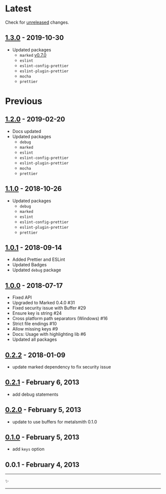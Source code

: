 # Latest

Check for [unreleased][] changes.

## [1.3.0][] - 2019-10-30

- Updated packages
  - `marked` [v0.7.0](https://github.com/markedjs/marked/releases/tag/v0.7.0)
  - `eslint`
  - `eslint-config-prettier`
  - `eslint-plugin-prettier`
  - `mocha`
  - `prettier`

# Previous

## [1.2.0][] - 2019-02-20

- Docs updated
- Updated packages
  - `debug`
  - `marked`
  - `eslint`
  - `eslint-config-prettier`
  - `eslint-plugin-prettier`
  - `mocha`
  - `prettier`

## [1.1.0][] - 2018-10-26

- Updated packages
  - `debug`
  - `marked`
  - `eslint`
  - `eslint-config-prettier`
  - `eslint-plugin-prettier`
  - `prettier`

## [1.0.1][] - 2018-09-14

- Added Prettier and ESLint
- Updated Badges
- Updated `debug` package

## [1.0.0][] - 2018-07-17

- Fixed API
- Upgraded to Marked 0.4.0 #31
- Fixed security issue with Buffer #29
- Ensure key is string #24
- Cross platform path separators (Windows) #16
- Strict file endings #10
- Allow missing keys #9
- Docs: Usage with highlighting lib #6
- Updated all packages

## [0.2.2][] - 2018-01-09

- update marked dependency to fix security issue

## [0.2.1][] - February 6, 2013

- add debug statements

## [0.2.0][] - February 5, 2013

- update to use buffers for metalsmith 0.1.0

## [0.1.0][] - February 5, 2013

- add `keys` option

## 0.0.1 - February 4, 2013

---

:sparkles:

---

[unreleased]: https://github.com/segmentio/metalsmith-markdown/compare/v1.2.0...HEAD
[1.3.0]: https://github.com/segmentio/metalsmith-markdown/compare/v1.2.0...v1.3.0
[1.2.0]: https://github.com/segmentio/metalsmith-markdown/compare/v1.1.0...v1.2.0
[1.1.0]: https://github.com/segmentio/metalsmith-markdown/compare/v1.0.1...v1.1.0
[1.0.1]: https://github.com/segmentio/metalsmith-markdown/compare/v1.0.0...v1.0.1
[1.0.0]: https://github.com/segmentio/metalsmith-markdown/compare/v0.2.2...v1.0.0
[0.2.2]: https://github.com/segmentio/metalsmith-markdown/compare/v0.2.1...v0.2.2
[0.2.1]: https://github.com/segmentio/metalsmith-markdown/compare/v0.2.0...v0.2.1
[0.2.0]: https://github.com/segmentio/metalsmith-markdown/compare/v0.1.0...v0.2.0
[0.1.0]: https://github.com/segmentio/metalsmith-markdown/compare/v0.0.1...v0.1.0

